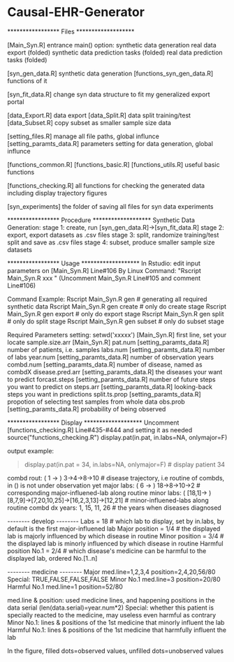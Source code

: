 # Causal-EHR-Generator


***************** Files *******************

[Main_Syn.R]  entrance main()
option: synthetic data generation
	real data export (folded)
	synthetic data prediction tasks (folded)
	real data prediction tasks (folded)

[syn_gen_data.R]  synthetic data generation
[functions_syn_gen_data.R] functions of it

[syn_fit_data.R]  change syn data structure to fit my generalized export portal

[data_Export.R]  data export
[data_Split.R]  data split training/test
[data_Subset.R]  copy subset as smaller sample size data

[setting_files.R]  manage all file paths, global influnce
[setting_paramts_data.R]  parameters setting for data generation, global influnce


[functions_common.R] [functions_basic.R] [functions_utils.R]
useful basic functions 

[functions_checking.R]  all functions for checking the generated data
			including display trajectory figures

[syn_experiments]  the folder of saving all files for syn data experiments



***************** Procedure *******************
Synthetic Data Generation:
stage 1: create, run [syn_gen_data.R]->[syn_fit_data.R]
stage 2: export, export datasets as .csv files
stage 3: split, randomize training/test split and save as .csv files
stage 4: subset, produce smaller sample size datasets



***************** Usage *******************
In Rstudio: edit input parameters on [Main_Syn.R] Line#106
By Linux Command: "Rscript Main_Syn.R xxx "
(Uncomment Main_Syn.R Line#105 and comment Line#106)

Command Example:
Rscript Main_Syn.R gen   # generating all required synthetic data
Rscript Main_Syn.R gen create  #  only do create stage
Rscript Main_Syn.R gen export  #  only do export stage
Rscript Main_Syn.R gen split  #  only do split stage
Rscript Main_Syn.R gen subset  #  only do subset stage

Required Parameters setting:
setwd('xxxxx')  [Main_Syn.R] first line, set your locate
sample.size.arr  [Main_Syn.R] 
pat.num  [setting_paramts_data.R] number of patients, i.e. samples
labs.num  [setting_paramts_data.R] number of labs
year.num  [setting_paramts_data.R] number of observation years
combd.num  [setting_paramts_data.R] number of disease, named as combdX
disease.pred.arr  [setting_paramts_data.R] the diseases your want to predict
forcast.steps  [setting_paramts_data.R] number of future steps you want to predict on
steps.arr  [setting_paramts_data.R] looking-back steps you want in predictions
split.ts.prop  [setting_paramts_data.R] propotion of selecting test samples from whole data
obs.prob  [setting_paramts_data.R] probability of being observed


***************** Display *******************
Uncomment [functions_checking.R] Line#435-#444 and setting it as needed
source("functions_checking.R")
display.pat(in.pat, in.labs=NA, onlymajor=F)

output example:

> display.pat(in.pat = 34, in.labs=NA, onlymajor=F)   # display patient 34

combd rout: ( 1 -> ) 3->4->8->10   # disease trajectory, i.e routine of combds, in () is not under observation yet
major labs: ( 6 -> ) 18->8->10->2   # corresponding major-influened-lab along routine
minor labs: ( [18,1]-> ) [8,7,9]->[7,20,10,25]->[16,2,3,13]->[12,21]   # minor-influened-labs along routine
combd dx years: 1, 15, 11, 26   # the years when diseases diagnosed

-------- develop --------
Labs = 18   # which lab to display, set by in.labs, by default is the first major-influened lab
Major position = 1/4   # the displayed lab is majorly influenced by which disease in routine
Minor position = 3/4  # the displayed lab is minorly influenced by which disease in routine
Harmful position No.1 = 2/4  # which disease's medicine can be harmful to the displayed lab, ordered No.[1..n]

-------- medicine --------
Major med.line=1,2,3,4 position=2,4,20,56/80 Special: TRUE,FALSE,FALSE,FALSE
Minor No.1 med.line=3 position=20/80
Harmful No.1 med.line=1 position=52/80

med.line & position: used medicine lines, and happening positions in the data serial (len(data.serial)=year.num*2)
Special: whether this patient is specially reacted to the medicine, may useless even harmful as contrary
Minor No.1: lines & positions of the 1st medicine that minorly influent the lab
Harmful No.1: lines & positions of the 1st medicine that harmfully influent the lab 

In the figure, filled dots=observed values, unfilled dots=unobserved values






